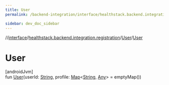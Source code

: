 ```yaml
---
title: User
permalink: /backend-integration/interface/healthstack.backend.integration.registration/-user/-user.html

sidebar: dev_doc_sidebar
---
```

//[interface](../../../index.html)/[healthstack.backend.integration.registration](../index.html)/[User](index.html)/[User](-user.html)



# User



[androidJvm]\
fun [User](-user.html)(userId: [String](https://kotlinlang.org/api/latest/jvm/stdlib/kotlin/-string/index.html), profile: [Map](https://kotlinlang.org/api/latest/jvm/stdlib/kotlin.collections/-map/index.html)&lt;[String](https://kotlinlang.org/api/latest/jvm/stdlib/kotlin/-string/index.html), [Any](https://kotlinlang.org/api/latest/jvm/stdlib/kotlin/-any/index.html)&gt; = emptyMap())




